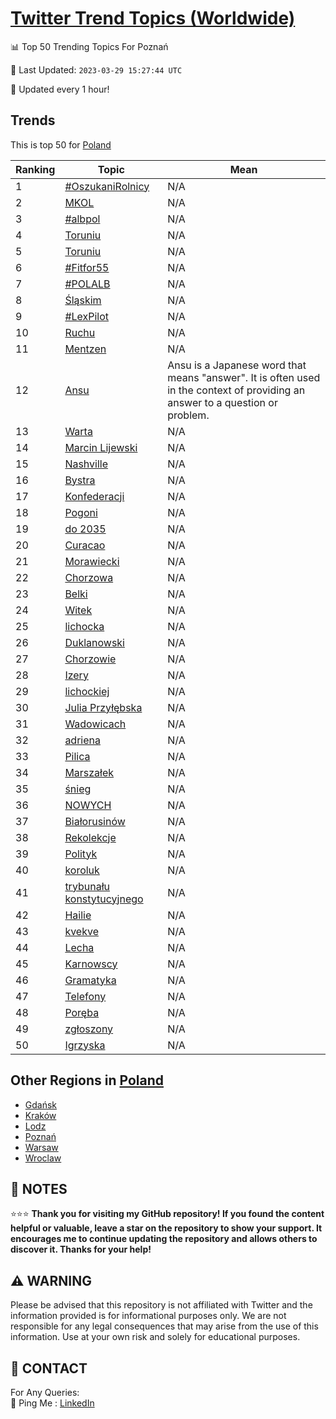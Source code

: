 [Twitter Trend Topics (Worldwide)](https://github.com/ErcinDedeoglu/Twitter-Trend-Topics)
==========


📊 Top 50 Trending Topics For Poznań

📆 Last Updated: `2023-03-29 15:27:44 UTC`

🔧 Updated every 1 hour!


## Trends

This is top 50 for [Poland](</Poland>)

| Ranking | Topic | Mean |
| ------- | ------------ | ------------ |
| 1 | [#OszukaniRolnicy](http://twitter.com/search?q=%23OszukaniRolnicy) | N/A |
| 2 | [MKOL](http://twitter.com/search?q=MKOL) | N/A |
| 3 | [#albpol](http://twitter.com/search?q=%23albpol) | N/A |
| 4 | [Toruniu](http://twitter.com/search?q=Toruniu) | N/A |
| 5 | [Toruniu](http://twitter.com/search?q=Toruniu) | N/A |
| 6 | [#Fitfor55](http://twitter.com/search?q=%23Fitfor55) | N/A |
| 7 | [#POLALB](http://twitter.com/search?q=%23POLALB) | N/A |
| 8 | [Śląskim](http://twitter.com/search?q=%c5%9al%c4%85skim) | N/A |
| 9 | [#LexPilot](http://twitter.com/search?q=%23LexPilot) | N/A |
| 10 | [Ruchu](http://twitter.com/search?q=Ruchu) | N/A |
| 11 | [Mentzen](http://twitter.com/search?q=Mentzen) | N/A |
| 12 | [Ansu](http://twitter.com/search?q=Ansu) | Ansu is a Japanese word that means "answer". It is often used in the context of providing an answer to a question or problem. |
| 13 | [Warta](http://twitter.com/search?q=Warta) | N/A |
| 14 | [Marcin Lijewski](http://twitter.com/search?q=Marcin+Lijewski) | N/A |
| 15 | [Nashville](http://twitter.com/search?q=Nashville) | N/A |
| 16 | [Bystra](http://twitter.com/search?q=Bystra) | N/A |
| 17 | [Konfederacji](http://twitter.com/search?q=Konfederacji) | N/A |
| 18 | [Pogoni](http://twitter.com/search?q=Pogoni) | N/A |
| 19 | [do 2035](http://twitter.com/search?q=do+2035) | N/A |
| 20 | [Curacao](http://twitter.com/search?q=Curacao) | N/A |
| 21 | [Morawiecki](http://twitter.com/search?q=Morawiecki) | N/A |
| 22 | [Chorzowa](http://twitter.com/search?q=Chorzowa) | N/A |
| 23 | [Belki](http://twitter.com/search?q=Belki) | N/A |
| 24 | [Witek](http://twitter.com/search?q=Witek) | N/A |
| 25 | [lichocka](http://twitter.com/search?q=lichocka) | N/A |
| 26 | [Duklanowski](http://twitter.com/search?q=Duklanowski) | N/A |
| 27 | [Chorzowie](http://twitter.com/search?q=Chorzowie) | N/A |
| 28 | [Izery](http://twitter.com/search?q=Izery) | N/A |
| 29 | [lichockiej](http://twitter.com/search?q=lichockiej) | N/A |
| 30 | [Julia Przyłębska](http://twitter.com/search?q=Julia+Przy%c5%82%c4%99bska) | N/A |
| 31 | [Wadowicach](http://twitter.com/search?q=Wadowicach) | N/A |
| 32 | [adriena](http://twitter.com/search?q=adriena) | N/A |
| 33 | [Pilica](http://twitter.com/search?q=Pilica) | N/A |
| 34 | [Marszałek](http://twitter.com/search?q=Marsza%c5%82ek) | N/A |
| 35 | [śnieg](http://twitter.com/search?q=%c5%9bnieg) | N/A |
| 36 | [NOWYCH](http://twitter.com/search?q=NOWYCH) | N/A |
| 37 | [Białorusinów](http://twitter.com/search?q=Bia%c5%82orusin%c3%b3w) | N/A |
| 38 | [Rekolekcje](http://twitter.com/search?q=Rekolekcje) | N/A |
| 39 | [Polityk](http://twitter.com/search?q=Polityk) | N/A |
| 40 | [koroluk](http://twitter.com/search?q=koroluk) | N/A |
| 41 | [trybunału konstytucyjnego](http://twitter.com/search?q=trybuna%c5%82u+konstytucyjnego) | N/A |
| 42 | [Hailie](http://twitter.com/search?q=Hailie) | N/A |
| 43 | [kvekve](http://twitter.com/search?q=kvekve) | N/A |
| 44 | [Lecha](http://twitter.com/search?q=Lecha) | N/A |
| 45 | [Karnowscy](http://twitter.com/search?q=Karnowscy) | N/A |
| 46 | [Gramatyka](http://twitter.com/search?q=Gramatyka) | N/A |
| 47 | [Telefony](http://twitter.com/search?q=Telefony) | N/A |
| 48 | [Poręba](http://twitter.com/search?q=Por%c4%99ba) | N/A |
| 49 | [zgłoszony](http://twitter.com/search?q=zg%c5%82oszony) | N/A |
| 50 | [Igrzyska](http://twitter.com/search?q=Igrzyska) | N/A |



## Other Regions in [Poland](</Poland>)

* [Gdańsk](</Poland/Gdańsk.md>)
* [Kraków](</Poland/Kraków.md>)
* [Lodz](</Poland/Lodz.md>)
* [Poznań](</Poland/Poznań.md>)
* [Warsaw](</Poland/Warsaw.md>)
* [Wroclaw](</Poland/Wroclaw.md>)



## 📝 NOTES

⭐⭐⭐ **Thank you for visiting my GitHub repository! If you found the content helpful or valuable, leave a star on the repository to show your support. It encourages me to continue updating the repository and allows others to discover it. Thanks for your help!**


## ⚠️ WARNING

Please be advised that this repository is not affiliated with Twitter and the information provided is for informational purposes only. We are not responsible for any legal consequences that may arise from the use of this information. Use at your own risk and solely for educational purposes.


## 📨 CONTACT

 For Any Queries:  
            🏓 Ping Me : [LinkedIn](https://www.linkedin.com/in/ercindedeoglu/)
